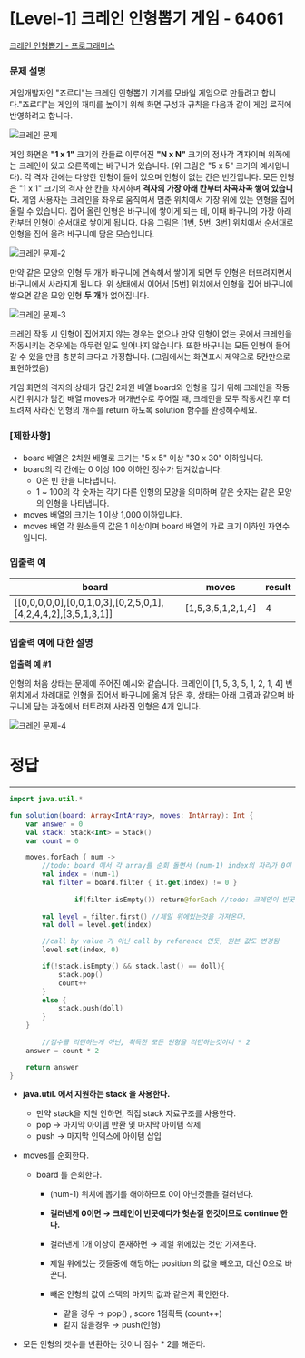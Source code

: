 # [Level-1] 크레인 인형뽑기 게임 - 64061

[크레인 인형뽑기 - 프로그래머스](https://school.programmers.co.kr/learn/courses/30/lessons/64061)

### **문제 설명**

게임개발자인 "죠르디"는 크레인 인형뽑기 기계를 모바일 게임으로 만들려고 합니다."죠르디"는 게임의 재미를 높이기 위해 화면 구성과 규칙을 다음과 같이 게임 로직에 반영하려고 합니다.

![크레인 문제](https://grepp-programmers.s3.ap-northeast-2.amazonaws.com/files/production/69f1cd36-09f4-4435-8363-b71a650f7448/crane_game_101.png
)

게임 화면은 **"1 x 1"** 크기의 칸들로 이루어진 **"N x N"** 크기의 정사각 격자이며 위쪽에는 크레인이 있고 오른쪽에는 바구니가 있습니다. (위 그림은 "5 x 5" 크기의 예시입니다). 각 격자 칸에는 다양한 인형이 들어 있으며 인형이 없는 칸은 빈칸입니다. 모든 인형은 "1 x 1" 크기의 격자 한 칸을 차지하며 **격자의 가장 아래 칸부터 차곡차곡 쌓여 있습니다.** 게임 사용자는 크레인을 좌우로 움직여서 멈춘 위치에서 가장 위에 있는 인형을 집어 올릴 수 있습니다. 집어 올린 인형은 바구니에 쌓이게 되는 데, 이때 바구니의 가장 아래 칸부터 인형이 순서대로 쌓이게 됩니다. 다음 그림은 [1번, 5번, 3번] 위치에서 순서대로 인형을 집어 올려 바구니에 담은 모습입니다.

![크레인 문제-2](https://grepp-programmers.s3.ap-northeast-2.amazonaws.com/files/production/638e2162-b1e4-4bbb-b0d7-62d31e97d75c/crane_game_102.png)

만약 같은 모양의 인형 두 개가 바구니에 연속해서 쌓이게 되면 두 인형은 터뜨려지면서 바구니에서 사라지게 됩니다. 위 상태에서 이어서 [5번] 위치에서 인형을 집어 바구니에 쌓으면 같은 모양 인형 **두 개**가 없어집니다.

![크레인 문제-3](https://grepp-programmers.s3.ap-northeast-2.amazonaws.com/files/production/8569d736-091e-4771-b2d3-7a6e95a20c22/crane_game_103.gif)

크레인 작동 시 인형이 집어지지 않는 경우는 없으나 만약 인형이 없는 곳에서 크레인을 작동시키는 경우에는 아무런 일도 일어나지 않습니다. 또한 바구니는 모든 인형이 들어갈 수 있을 만큼 충분히 크다고 가정합니다. (그림에서는 화면표시 제약으로 5칸만으로 표현하였음)

게임 화면의 격자의 상태가 담긴 2차원 배열 board와 인형을 집기 위해 크레인을 작동시킨 위치가 담긴 배열 moves가 매개변수로 주어질 때, 크레인을 모두 작동시킨 후 터트려져 사라진 인형의 개수를 return 하도록 solution 함수를 완성해주세요.

### **[제한사항]**

- board 배열은 2차원 배열로 크기는 "5 x 5" 이상 "30 x 30" 이하입니다.
- board의 각 칸에는 0 이상 100 이하인 정수가 담겨있습니다.
    - 0은 빈 칸을 나타냅니다.
    - 1 ~ 100의 각 숫자는 각기 다른 인형의 모양을 의미하며 같은 숫자는 같은 모양의 인형을 나타냅니다.
- moves 배열의 크기는 1 이상 1,000 이하입니다.
- moves 배열 각 원소들의 값은 1 이상이며 board 배열의 가로 크기 이하인 자연수입니다.

### **입출력 예**

| board | moves | result |
| --- | --- | --- |
| [[0,0,0,0,0],[0,0,1,0,3],[0,2,5,0,1],[4,2,4,4,2],[3,5,1,3,1]] | [1,5,3,5,1,2,1,4] | 4 |

### **입출력 예에 대한 설명**

**입출력 예 #1**

인형의 처음 상태는 문제에 주어진 예시와 같습니다. 크레인이 [1, 5, 3, 5, 1, 2, 1, 4] 번 위치에서 차례대로 인형을 집어서 바구니에 옮겨 담은 후, 상태는 아래 그림과 같으며 바구니에 담는 과정에서 터트려져 사라진 인형은 4개 입니다.

![크레인 문제-4](https://grepp-programmers.s3.ap-northeast-2.amazonaws.com/files/production/bb0f59c7-6b72-485a-8302-217fe53ea88f/crane_game_104.jpg)

# 정답

---

```kotlin
import java.util.*

fun solution(board: Array<IntArray>, moves: IntArray): Int {
    var answer = 0
    val stack: Stack<Int> = Stack()
    var count = 0

    moves.forEach { num ->
        //todo: board 에서 각 array를 순회 돌면서 (num-1) index의 자리가 0이 아닌것을 찾아야됨
        val index = (num-1)
        val filter = board.filter { it.get(index) != 0 }
        
				if(filter.isEmpty()) return@forEach //todo: 크레인이 빈곳에다가 헛손질 했을경우
        
        val level = filter.first() //제일 위에있는것을 가져온다.
        val doll = level.get(index)

        //call by value 가 아닌 call by reference 인듯, 원본 값도 변경됨
        level.set(index, 0)

        if(!stack.isEmpty() && stack.last() == doll){
            stack.pop()
            count++
        }
        else {
            stack.push(doll)
        }
    }
    
		//점수를 리턴하는게 아닌, 흭득한 모든 인형을 리턴하는것이니 * 2  
    answer = count * 2

    return answer
}
```

- **java.util. 에서 지원하는 stack 을 사용한다.**
    - 만약 stack을 지원 안하면, 직접 stack 자료구조를 사용한다.
    - pop → 마지막 아이템 반환 및 마지막 아이템 삭제
    - push → 마지막 인덱스에 아이템 삽입

- moves를 순회한다.
    - board 를 순회한다.
        - (num-1) 위치에 뽑기를 해야하므로 0이 아닌것들을 걸러낸다.
        - **걸러낸게 0이면 → 크레인이 빈곳에다가 헛손질 한것이므로 continue 한다.**
        - 걸러낸게 1개 이상이 존재하면 → 제일 위에있는 것만 가져온다.

        - 제일 위에있는 것들중에 해당하는 position 의 값을 빼오고, 대신 0으로 바꾼다.

        - 빼온 인형의 값이 스택의 마지막 값과 같은지 확인한다.
            - 같을 경우 → pop() , score 1점흭득 (count++)
            - 같지 않을경우 → push(인형)


- 모든 인형의 갯수를 반환하는 것이니 점수 * 2를 해준다.
